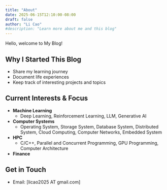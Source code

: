 ```yaml
---
title: "About"
date: 2025-06-15T12:10:00-08:00
draft: false
author: "Li Cao"
#description: "Learn more about me and this blog"
---
```


Hello, welcome to My Blog! 

## Why I Started This Blog

- Share my learning journey 
- Document life experiences
- Keep track of interesting projects and topics


## Current Interests & Focus

- **Machine Learning**
    - Deep Learning, Reinforcement Learning, LLM, Generative AI
- **Computer Systems**
    - Operating System, Storage System, Database System, Distributed System,  Cloud Computing, Computer Networks, Embedded System
- **HPC**
    - C/C++, Parallel and Concurrent Programming, GPU Programming, Computer Architecture
- **Finance**
    

## Get in Touch
- Email: [licao2025 AT gmail.com]